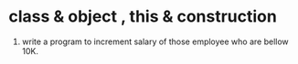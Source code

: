 
# class & object , this & construction

1. write a program to  increment salary of those employee who are bellow 10K.
